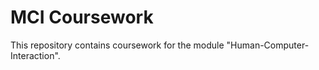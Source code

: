 # MCI Coursework

This repository contains coursework for the module "Human-Computer-Interaction". 
